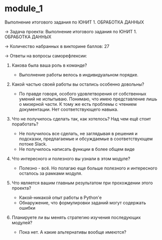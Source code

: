 # module_1
Выполнение итогового задания по ЮНИТ 1. ОБРАБОТКА ДАННЫХ

→ Задача проекта: 
Выполнение итогового задания по ЮНИТ 1. ОБРАБОТКА ДАННЫХ

→ Количество набранных в викторине баллов: 27

→ Ответы на вопросы саморефлексии:

1. Какова была ваша роль в команде?
   -  Выполнение работы велось в индивидуальном порядке.

2. Какой частью своей работы вы остались особенно довольны?
    - По правде говоря, особого удовлетворения от собственных умений не испытываю. 
      Понимаю, что имею представление лишь о мизерной части. 
      К тому же есть  проблемы с чтением документации. Нет соответствующего навыка. 
    
3. Что не получилось сделать так, как хотелось? Над чем ещё стоит поработать?
    - Не получилось все сделать, не заглядывая в решения и подсказки, предлагаемые и обсуждаемые 
      в соответствующем потоке Slack.
    - Не получилось написать функции в более общем виде

4. Что интересного и полезного вы узнали в этом модуле?
    -  Полезно - всё. Но полагаю еще больше полезного и интересного осталось за рамками модуля.

5. Что является вашим главным результатом при прохождении этого проекта?
    - Какой-никакой опыт работы в Python'e
    - Обнаружение, что формулировки заданий могут содержать ошибки

6. Планируете ли вы менять стратегию изучения последующих модулей?
   -  Пока нет. А какие альтернативы вообще имеются? 
